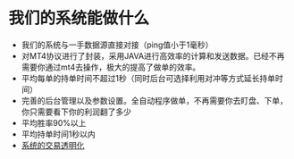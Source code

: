 # 我们的系统能做什么
* 我们的系统与一手数据源直接对接（ping值小于1毫秒）
* 对MT4协议进行了封装，采用JAVA进行高效率的计算和发送数据。已经不再需要你通过mt4去操作，极大的提高了做单的效率。
* 平均每单的持单时间不超过1秒（同时后台可选择利用对冲等方式延长持单时间）
* 完善的后台管理以及参数设置。全自动程序做单，不再需要你去盯盘、下单，你只需要看下你的利润翻了多少
* 平均胜率90%以上
* 平均持单时间1秒以内
* [系统的交易透明化](../function/fx.md)